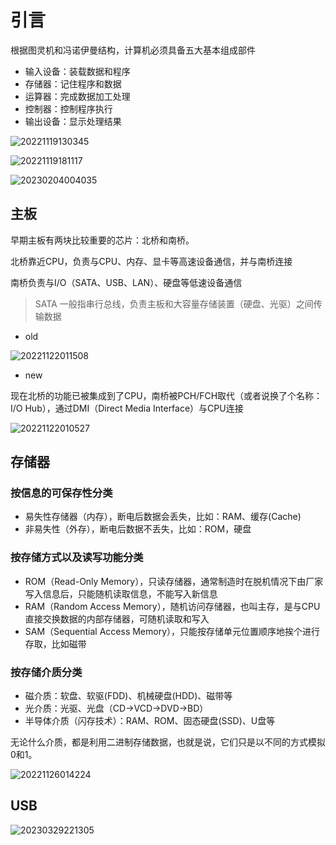 # 引言

根据图灵机和冯诺伊曼结构，计算机必须具备五大基本组成部件

- 输入设备：装载数据和程序
- 存储器：记住程序和数据
- 运算器：完成数据加工处理
- 控制器：控制程序执行
- 输出设备：显示处理结果

![20221119130345](http://image.zuoright.com/20221119130345.png)

![20221119181117](http://image.zuoright.com/20221119181117.png)

![20230204004035](http://image.zuoright.com/20230204004035.png)

## 主板

早期主板有两块比较重要的芯片：北桥和南桥。

北桥靠近CPU，负责与CPU、内存、显卡等高速设备通信，并与南桥连接

南桥负责与I/O（SATA、USB、LAN）、硬盘等低速设备通信

> SATA 一般指串行总线，负责主板和大容量存储装置（硬盘、光驱）之间传输数据

- old

![20221122011508](http://image.zuoright.com/20221122011508.png)

- new

现在北桥的功能已被集成到了CPU，南桥被PCH/FCH取代（或者说换了个名称：I/O Hub），通过DMI（Direct Media Interface）与CPU连接

![20221122010527](http://image.zuoright.com/20221122010527.png)

## 存储器

### 按信息的可保存性分类

- 易失性存储器（内存），断电后数据会丢失，比如：RAM、缓存(Cache)
- 非易失性（外存），断电后数据不丢失，比如：ROM，硬盘

### 按存储方式以及读写功能分类

- ROM（Read-Only Memory），只读存储器，通常制造时在脱机情况下由厂家写入信息后，只能随机读取信息，不能写入新信息
- RAM（Random Access Memory），随机访问存储器，也叫主存，是与CPU直接交换数据的内部存储器，可随机读取和写入
- SAM（Sequential Access Memory），只能按存储单元位置顺序地挨个进行存取，比如磁带

### 按存储介质分类

- 磁介质：软盘、软驱(FDD)、机械硬盘(HDD)、磁带等
- 光介质：光驱、光盘（CD->VCD->DVD->BD）
- 半导体介质（闪存技术）：RAM、ROM、固态硬盘(SSD)、U盘等

无论什么介质，都是利用二进制存储数据，也就是说，它们只是以不同的方式模拟0和1。

![20221126014224](http://image.zuoright.com/20221126014224.png)

## USB

![20230329221305](http://image.zuoright.com/20230329221305.png)
